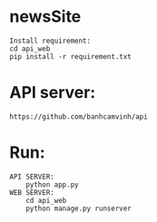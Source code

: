 # newsSite
 
	Install requirement: 
	cd api_web
	pip install -r requirement.txt

# API server: 
	https://github.com/banhcamvinh/api

# Run:
	API SERVER: 
		python app.py
	WEB SERVER: 
		cd api_web
		python manage.py runserver
